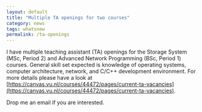 ```yaml
---
layout: default
title: "Multiple TA openings for two courses"
category: news 
tags: whatsnew
permalink: /ta-openings
---
```

I have multiple teaching assistant (TA) openings for the Storage System (MSc, Period 2) and Advanced Network Programming (BSc, Period 1) courses. General skill set expected is knowledge of operating systems, computer architecture, network, and C/C++ development environment. For more details please have a look at [https://canvas.vu.nl/courses/44472/pages/current-ta-vacancies](https://canvas.vu.nl/courses/44472/pages/current-ta-vacancies). 

Drop me an email if you are interested. 
